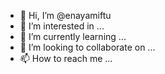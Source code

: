 - 👋 Hi, I’m @enayamiftu
- 👀 I’m interested in ...
- 🌱 I’m currently learning ...
- 💞️ I’m looking to collaborate on ...
- 📫 How to reach me ...

<!---
enayamiftu/enayamiftu is a ✨ special ✨ repository because its `README.md` (this file) appears on your GitHub profile.
You can click the Preview link to take a look at your changes.
--->
